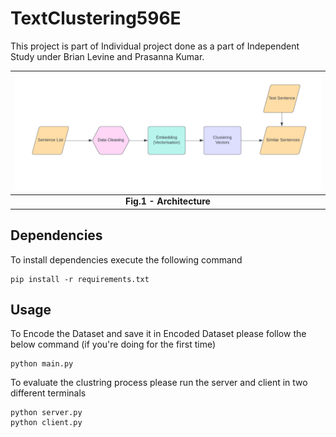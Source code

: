 # TextClustering596E
This project is part of Individual project done as a part of Independent Study under Brian Levine and Prasanna Kumar. 


![Architecture](images/Algorithm.png)|
|:--:|
| <b> Fig.1 - Architecture</b>|

## Dependencies
To install dependencies execute the following command

    pip install -r requirements.txt

## Usage
To Encode the Dataset and save it in Encoded Dataset please follow the below command (if you're doing for the first time) 

    python main.py

To evaluate the clustring process please run the server and client in two different terminals

    python server.py
    python client.py

